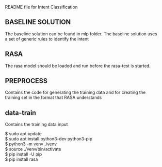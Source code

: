 README file for Intent Classification


## BASELINE SOLUTION

The baseline solution can be found in mlp folder. The baseline solution uses a set of generic rules to identify the intent


## RASA

The rasa model should be loaded and run before the rasa-test is started.


## PREPROCESS

Contains the code for generating the training data and for creating the training set in the format that RASA understands


## data-train 

Contains the training data input



$ sudo apt update <br/>
$ sudo apt install python3-dev python3-pip <br/>
$ python3 -m venv ./venv <br/>
$ source ./venv/bin/activate <br/>
$ pip install -U pip <br/>
$ pip install rasa <br/>
